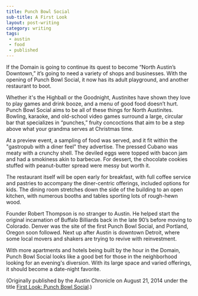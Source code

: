 ```yaml
---
title: Punch Bowl Social
sub-title: A First Look
layout: post-writing
category: writing
tags:
 - austin
 - food
 - published
---
```

If the Domain is going to continue its quest to become “North Austin’s Downtown,” it’s going to need a variety of shops and businesses. With the opening of Punch Bowl Social, it now has its adult playground, and another restaurant to boot.

Whether it's the Highball or the Goodnight, Austinites have shown they love to play games and drink booze, and a menu of good food doesn’t hurt. Punch Bowl Social aims to be all of these things for North Austinites. Bowling, karaoke, and old-school video games surround a large, circular bar that specializes in “punches,” fruity concoctions that aim to be a step above what your grandma serves at Christmas time.

At a preview event, a sampling of food was served, and it fit within the "gastropub with a diner feel" they advertise. The pressed Cubano was meaty with a crunchy shell. The deviled eggs were topped with bacon jam and had a smokiness akin to barbecue. For dessert, the chocolate cookies stuffed with peanut-butter spread were messy but worth it.

The restaurant itself will be open early for breakfast, with full coffee service and pastries to accompany the diner-centric offerings, included options for kids. The dining room stretches down the side of the building to an open kitchen, with numerous booths and tables sporting lots of rough-hewn wood.

Founder Robert Thompson is no stranger to Austin. He helped start the original incarnation of Buffalo Billiards back in the late 90’s before moving to Colorado. Denver was the site of the first Punch Bowl Social, and Portland, Oregon soon followed. Next up after Austin is downtown Detroit, where some local movers and shakers are trying to revive with reinvestment.

With more apartments and hotels being built by the hour in the Domain, Punch Bowl Social looks like a good bet for those in the neighborhood looking for an evening's diversion. With its large space and varied offerings, it should become a date-night favorite.

(Originally published by the Austin Chronicle on August 21, 2014 under the title [First Look: Punch Bowl Social](http://www.austinchronicle.com/daily/food/2014-08-21/first-look-punch-bowl-social/).)